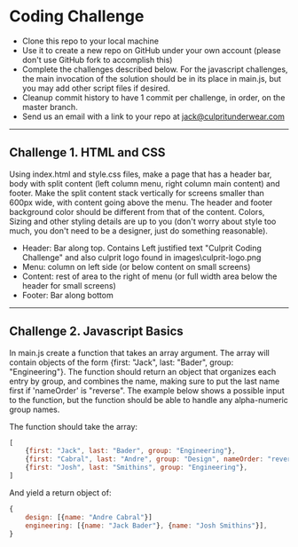 
# Coding Challenge
- Clone this repo to your local machine
- Use it to create a new repo on GitHub under your own account (please don't use GitHub fork to accomplish this)
- Complete the challenges described below. For the javascript challenges, the main invocation of the solution should be in its place in main.js, but you may add other script files if desired.
- Cleanup commit history to have 1 commit per challenge, in order, on the master branch.
- Send us an email with a link to your repo at jack@culpritunderwear.com

___
## Challenge 1. HTML and CSS
Using index.html and style.css files, make a page that has a header bar, body with split content (left column menu, right column main content) and footer. Make the split content stack vertically for screens smaller than 600px wide, with content going above the menu. The header and footer background color should be different from that of the content. Colors, Sizing and other styling details are up to you (don't worry about style too much, you don't need to be a designer, just do something reasonable).

* Header: Bar along top. Contains Left justified text "Culprit Coding Challenge" and also culprit logo found in images\culprit-logo.png
* Menu: column on left side (or below content on small screens)
* Content: rest of area to the right of menu (or full width area below the header for small screens)
* Footer: Bar along bottom

___
## Challenge 2. Javascript Basics
In main.js create a function that takes an array argument. The array will contain objects of the form 
{first: "Jack", last: "Bader", group: "Engineering"}.
The function should return an object that organizes each entry by group, and combines the name, making sure to put the last name first if 'nameOrder' is "reverse". The example below shows a possible input to the function, but the function should be able to handle any alpha-numeric group names.


The function should take the array:
```javascript
[
    {first: "Jack", last: "Bader", group: "Engineering"},
    {first: "Cabral", last: "Andre", group: "Design", nameOrder: "reverse"},
    {first: "Josh", last: "Smithins", group: "Engineering"},
]
```
And yield a return object of:
```javascript
{ 
    design: [{name: "Andre Cabral"}]
    engineering: [{name: "Jack Bader"}, {name: "Josh Smithins"}],       
}
```
